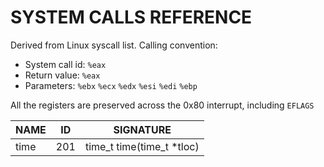 # SYSTEM CALLS REFERENCE

Derived from Linux syscall list.
Calling convention:
- System call id: `%eax`
- Return value: `%eax`
- Parameters: `%ebx` `%ecx` `%edx` `%esi` `%edi` `%ebp`

All the registers are preserved across the 0x80 interrupt, including `EFLAGS`


| NAME 	| ID 	| SIGNATURE 				|
| ---  	| --- 	| ---						|
|time	| 201	| time_t time(time_t *tloc)	|
